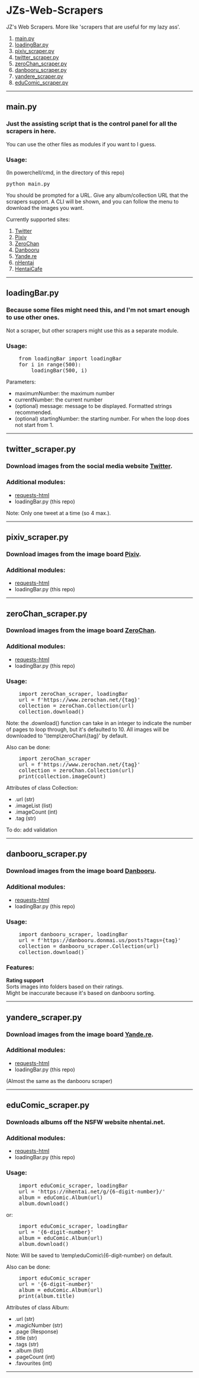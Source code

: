 # JZs-Web-Scrapers
JZ's Web Scrapers. More like 'scrapers that are useful for my lazy ass'.
<ol>
    <li><a href='#mainpy'>main.py</a></li>
    <li><a href='#loadingbarpy'>loadingBar.py</a></li>
    <li><a href='#pixiv_scraperpy'>pixiv_scraper.py</a></li>
    <li><a href='#twitter_scraperpy'>twitter_scraper.py</a></li>
    <li><a href='#zerochan_scraperpy'>zeroChan_scraper.py</a></li>
    <li><a href='#danbooru_scraperpy'>danbooru_scraper.py</a></li>
    <li><a href='#yandere_scraperpy'>yandere_scraper.py</a></li>
    <li><a href='#educomic_scraperpy'>eduComic_scraper.py</a></li>
</ol>


<hr>

<h2>main.py</h2>
<h3>Just the assisting script that is the control panel for all the scrapers in here.</h3>
You can use the other files as modules if you want to I guess.
<h3>Usage:</h3>
(In powerchell/cmd, in the directory of this repo)
<pre>
python main.py
</pre>
You should be prompted for a URL. Give any album/collection URL that the scrapers support. A CLI will be shown, and you can follow the menu to download the images you want.

Currently supported sites:
<ol>
    <li><a href="https://www.twitter.com">Twitter</a></li>
    <li><a href="https://www.pixiv.net">Pixiv</a></li>
    <li><a href="https://www.zerochan.net">ZeroChan</a></li>
    <li><a href="https://www.danbooru.donmai.us">Danbooru</a></li>
    <li><a href="https://yande.re/post">Yande.re</a></li>
    <li><a href="https://www.nhentai.net">nHentai</a></li>
    <li><a href="https://www.hentai.cafe">HentaiCafe</a></li>
</ol>

<hr>

<h2>loadingBar.py</h2>
<h3>Because some files might need this, and I'm not smart enough to use other ones.</h3>
Not a scraper, but other scrapers might use this as a separate module.
<br>
<h3>Usage:</h3>

<pre>
    from loadingBar import loadingBar
    for i in range(500):
        loadingBar(500, i)
</pre>

Parameters:
<ul>
    <li>maximumNumber: the maximum number</li>
    <li>currentNumber: the current number</li>
    <li>(optional) message: message to be displayed. Formatted strings recommended.</li>
    <li>(optional) startingNumber: the starting number. For when the loop does not start from 1.</li>
</ul>

<hr>

<h2>twitter_scraper.py</h2>
<h3>Download images from the social media website <a href="https://www.twitter.com">Twitter</a>.</h3>

<h3>Additional modules:</h3>
<ul>
    <li><a href="https://html.python-requests.org/">requests-html</a></li>
    <li>loadingBar.py (this repo)</li>
</ul>

Note: Only one tweet at a time (so 4 max.).

<hr>

<h2>pixiv_scraper.py</h2>
<h3>Download images from the image board <a href="https://www.pixiv.net">Pixiv</a>.</h3>

<h3>Additional modules:</h3>
<ul>
    <li><a href="https://html.python-requests.org/">requests-html</a></li>
    <li>loadingBar.py (this repo)</li>
</ul>

<hr>

<h2>zeroChan_scraper.py</h2>
<h3>Download images from the image board <a href="https://www.zeroChan.net">ZeroChan</a>.</h3>

<h3>Additional modules:</h3>
<ul>
    <li><a href="https://html.python-requests.org/">requests-html</a></li>
    <li>loadingBar.py (this repo)</li>
</ul>
<h3>Usage:</h3>
<pre>
    import zeroChan_scraper, loadingBar
    url = f'https://www.zerochan.net/{tag}'
    collection = zeroChan.Collection(url)
    collection.download()
</pre>
Note: the .download() function can take in an integer to indicate the number of pages to loop through, but it's defaulted to 10. All images will be downloaded to '\temp\zeroChan\{tag}' by default.

Also can be done:

<pre>
    import zeroChan_scraper
    url = f'https://www.zerochan.net/{tag}'
    collection = zeroChan.Collection(url)
    print(collection.imageCount)
</pre>

Attributes of class Collection:
<ul>
    <li>.url (str)</li>
    <li>.imageList (list)</li>
    <li>.imageCount (int)</li>
    <li>.tag (str)</li>

</ul>

To do: add validation

<hr>

<h2>danbooru_scraper.py</h2>
<h3>Download images from the image board <a href="https://danbooru.donmai.us">Danbooru</a>.</h3>

<h3>Additional modules:</h3>
<ul>
    <li><a href="https://html.python-requests.org/">requests-html</a></li>
    <li>loadingBar.py (this repo)</li>
</ul>

<h3>Usage:</h3>
<pre>
    import danbooru_scraper, loadingBar
    url = f'https://danbooru.donmai.us/posts?tags={tag}'
    collection = danbooru_scraper.Collection(url)
    collection.download()
</pre>

<h3>Features:</h3>
<b>Rating support</b><br> 
Sorts images into folders based on their ratings.<br>
Might be inaccurate because it's based on danbooru sorting.

<hr>

<h2>yandere_scraper.py</h2>
<h3>Download images from the image board <a href="https://yande.re/post">Yande.re</a>.</h3>

<h3>Additional modules:</h3>
<ul>
    <li><a href="https://html.python-requests.org/">requests-html</a></li>
    <li>loadingBar.py (this repo)</li>
</ul>

(Almost the same as the danbooru scraper)

<hr>

<h2>eduComic_scraper.py</h2>
<h3>Downloads albums off the NSFW website nhentai.net.</h3>
<h3>Additional modules:</h3>
<ul>
    <li><a href="https://html.python-requests.org/">requests-html</a></li>
    <li>loadingBar.py (this repo)</li>
</ul>
<h3>Usage:</h3>
<pre>
    import eduComic_scraper, loadingBar
    url = 'https://nhentai.net/g/{6-digit-number}/'
    album = eduComic.Album(url)
    album.download()
</pre>
or:
<br>
<pre>
    import eduComic_scraper, loadingBar
    url = '{6-digit-number}'
    album = eduComic.Album(url)
    album.download()
</pre>
Note: Will be saved to \temp\eduComic\{6-digit-number} on default.

Also can be done:
<pre>
    import eduComic_scraper
    url = '{6-digit-number}'
    album = eduComic.Album(url)
    print(album.title)
</pre>

Attributes of class Album:
<ul>
    <li>.url (str)</li>
    <li>.magicNumber (str)</li>
    <li>.page (Response)</li>
    <li>.title (str)</li>
    <li>.tags (str)</li>
    <li>.album (list)</li>
    <li>.pageCount (int)</li>
    <li>.favourites (int)</li>
</ul>

<hr>
